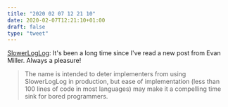```yaml
---
title: "2020 02 07 12 21 10"
date: 2020-02-07T12:21:10+01:00
draft: false
type: "tweet"
---
```

[SlowerLogLog](https://www.evanmiller.org/slower-log-log.html): It's been a long time since I've read a new post from Evan Miller. Always a pleasure!

> The name is intended to deter implementers from using SlowerLogLog in production, but ease of implementation (less than 100 lines of code in most languages) may make it a compelling time sink for bored programmers.

